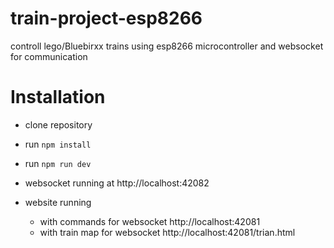 # train-project-esp8266
controll lego/Bluebirxx trains using esp8266 microcontroller and websocket for communication

# Installation
- clone repository
- run ```npm install```
- run ```npm run dev```

- websocket running at http://localhost:42082
- website running
   - with commands for websocket http://localhost:42081
   - with train map for websocket http://localhost:42081/trian.html
